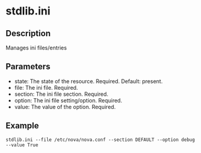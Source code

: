 # stdlib.ini

## Description

Manages ini files/entries

## Parameters

* state: The state of the resource. Required. Default: present.
* file: The ini file. Required.
* section: The ini file section. Required.
* option: The ini file setting/option. Required.
* value: The value of the option. Required.

## Example

```shell
stdlib.ini --file /etc/nova/nova.conf --section DEFAULT --option debug --value True
```


